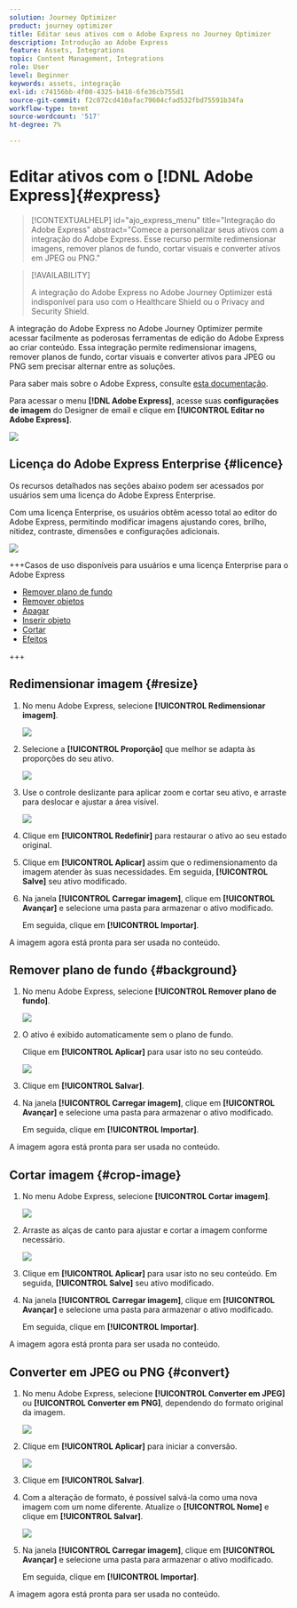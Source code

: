 ```yaml
---
solution: Journey Optimizer
product: journey optimizer
title: Editar seus ativos com o Adobe Express no Journey Optimizer
description: Introdução ao Adobe Express
feature: Assets, Integrations
topic: Content Management, Integrations
role: User
level: Beginner
keywords: assets, integração
exl-id: c74156bb-4f00-4325-b416-6fe36cb755d1
source-git-commit: f2c072cd410afac79604cfad532fbd75591b34fa
workflow-type: tm+mt
source-wordcount: '517'
ht-degree: 7%

---
```


# Editar ativos com o [!DNL Adobe Express]{#express}

>[!CONTEXTUALHELP]
>id="ajo_express_menu"
>title="Integração do Adobe Express"
>abstract="Comece a personalizar seus ativos com a integração do Adobe Express. Esse recurso permite redimensionar imagens, remover planos de fundo, cortar visuais e converter ativos em JPEG ou PNG."

>[!AVAILABILITY]
>
>A integração do Adobe Express no Adobe Journey Optimizer está indisponível para uso com o Healthcare Shield ou o Privacy and Security Shield.

A integração do Adobe Express no Adobe Journey Optimizer permite acessar facilmente as poderosas ferramentas de edição do Adobe Express ao criar conteúdo. Essa integração permite redimensionar imagens, remover planos de fundo, cortar visuais e converter ativos para JPEG ou PNG sem precisar alternar entre as soluções.

Para saber mais sobre o Adobe Express, consulte [esta documentação](https://helpx.adobe.com/br/express/user-guide.html).

Para acessar o menu **[!DNL Adobe Express]**, acesse suas **configurações de imagem** do Designer de email e clique em **[!UICONTROL Editar no Adobe Express]**.

![](assets/express_1.png)

## Licença do Adobe Express Enterprise {#licence}

Os recursos detalhados nas seções abaixo podem ser acessados por usuários sem uma licença do Adobe Express Enterprise.

Com uma licença Enterprise, os usuários obtêm acesso total ao editor do Adobe Express, permitindo modificar imagens ajustando cores, brilho, nitidez, contraste, dimensões e configurações adicionais.

![](assets/express-licence.png)

+++Casos de uso disponíveis para usuários e uma licença Enterprise para o Adobe Express

* [Remover plano de fundo](https://helpx.adobe.com/express/create-and-edit-images/edit-images/remove-background.html)
* [Remover objetos](https://helpx.adobe.com/express/create-and-edit-images/create-and-modify-with-generative-ai/remove-objects-generative-fill.html)
* [Apagar](https://helpx.adobe.com/express/create-and-edit-images/edit-images/eraser.html)
* [Inserir objeto](https://helpx.adobe.com/express/adobe-express-on-mobile/create-and-edit-designs/generative-fill-mobile.html)
* [Cortar](https://helpx.adobe.com/express/create-and-edit-images/edit-images/crop-and-shape-images.html)
* [Efeitos](https://helpx.adobe.com/express/add-effects-to-your-designs/add-images-and-visuals/apply-image-filters.html)

+++

## Redimensionar imagem {#resize}

1. No menu Adobe Express, selecione **[!UICONTROL Redimensionar imagem]**.

   ![](assets/express-resize-1.png)

1. Selecione a **[!UICONTROL Proporção]** que melhor se adapta às proporções do seu ativo.

   ![](assets/express-resize-2.png)

1. Use o controle deslizante para aplicar zoom e cortar seu ativo, e arraste para deslocar e ajustar a área visível.

   ![](assets/express-resize-3.png)

1. Clique em **[!UICONTROL Redefinir]** para restaurar o ativo ao seu estado original.

1. Clique em **[!UICONTROL Aplicar]** assim que o redimensionamento da imagem atender às suas necessidades. Em seguida, **[!UICONTROL Salve]** seu ativo modificado.

1. Na janela **[!UICONTROL Carregar imagem]**, clique em **[!UICONTROL Avançar]** e selecione uma pasta para armazenar o ativo modificado.

   Em seguida, clique em **[!UICONTROL Importar]**.

A imagem agora está pronta para ser usada no conteúdo.

## Remover plano de fundo {#background}

1. No menu Adobe Express, selecione **[!UICONTROL Remover plano de fundo]**.

   ![](assets/express-background-1.png)

1. O ativo é exibido automaticamente sem o plano de fundo.

   Clique em **[!UICONTROL Aplicar]** para usar isto no seu conteúdo.

   ![](assets/express-background-2.png)

1. Clique em **[!UICONTROL Salvar]**.

1. Na janela **[!UICONTROL Carregar imagem]**, clique em **[!UICONTROL Avançar]** e selecione uma pasta para armazenar o ativo modificado.

   Em seguida, clique em **[!UICONTROL Importar]**.

A imagem agora está pronta para ser usada no conteúdo.

## Cortar imagem {#crop-image}

1. No menu Adobe Express, selecione **[!UICONTROL Cortar imagem]**.

   ![](assets/express-crop-1.png)

1. Arraste as alças de canto para ajustar e cortar a imagem conforme necessário.

   ![](assets/express-crop-2.png)

1. Clique em **[!UICONTROL Aplicar]** para usar isto no seu conteúdo. Em seguida, **[!UICONTROL Salve]** seu ativo modificado.

1. Na janela **[!UICONTROL Carregar imagem]**, clique em **[!UICONTROL Avançar]** e selecione uma pasta para armazenar o ativo modificado.

   Em seguida, clique em **[!UICONTROL Importar]**.

A imagem agora está pronta para ser usada no conteúdo.

## Converter em JPEG ou PNG {#convert}

1. No menu Adobe Express, selecione **[!UICONTROL Converter em JPEG]** ou **[!UICONTROL Converter em PNG]**, dependendo do formato original da imagem.

   ![](assets/express-convert-1.png)

1. Clique em **[!UICONTROL Aplicar]** para iniciar a conversão.

   ![](assets/express-convert-2.png)

1. Clique em **[!UICONTROL Salvar]**.

1. Com a alteração de formato, é possível salvá-la como uma nova imagem com um nome diferente. Atualize o **[!UICONTROL Nome]** e clique em **[!UICONTROL Salvar]**.

   ![](assets/express-convert-3.png)

1. Na janela **[!UICONTROL Carregar imagem]**, clique em **[!UICONTROL Avançar]** e selecione uma pasta para armazenar o ativo modificado.

   Em seguida, clique em **[!UICONTROL Importar]**.

A imagem agora está pronta para ser usada no conteúdo.
